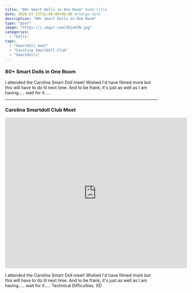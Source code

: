 ```yaml
---
title: "80+ Smart Dolls in One Room" #add title
date: 2020-07-23T12:00:00+06:00 #change date
description: "80+ Smart Dolls in One Room"
type: "post"
image: "https://i.imgur.com/5bjo42N.jpg"
categories: 
  - "Dolls"
tags:
  - "Smartdoll meet"
  - "Carolina Smartdoll Club"
  - "Smartdolls"
---
```



### 80+ Smart Dolls in One Room

I attended the Carolina Smart Doll meet! Wished I'd have filmed more but this will have to do til next time. And to be frank, it's just as well as I am having..... wait for it.....

---

### Carolina Smartdoll Club Meet

<iframe width="600" height="496" src="https://www.youtube.com/embed/gcpJUW2Xnhg" frameborder="0" allow="accelerometer; autoplay; encrypted-media; gyroscope; picture-in-picture" allowfullscreen></iframe>


I attended the Carolina Smart Doll meet! Wished I'd have filmed more but this will have to do til next time. And to be frank, it's just as well as I am having..... wait for it.....
Technical Difficulties.
XD



